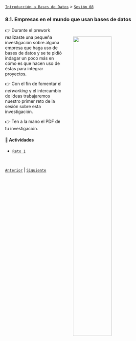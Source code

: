 [`Introducción a Bases de Datos`](../../README.md) > [`Sesión 08`](../README.md)

### 8.1. Empresas en el mundo que usan bases de datos

<img src="https://images.pexels.com/photos/380769/pexels-photo-380769.jpeg?auto=compress&cs=tinysrgb&w=1260&h=750&dpr=1" width="50%" align="right" hspace=30 vspace=30>

👉 Durante el prework realizaste una pequeña investigación sobre alguna empresa que haga uso de bases de datos y se te pidió indagar un poco más en cómo es que hacen uso de éstas para integrar proyectos.

👉 Con el fin de fomentar el *networking* y el intercambio de ideas trabajaremos nuestro primer reto de la sesión sobre esta investigación.

👉 Ten a la mano el PDF de tu investigación.

#### 🧐 Actividades

- [`Reto 1`](reto01/README.md)

<br/>

[`Anterior`](../README.md) | [`Siguiente`](reto01/README.md)
